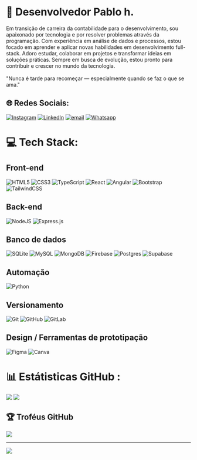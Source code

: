 # 💫 Desenvolvedor Pablo h.
  Em transição de carreira da contabilidade para o desenvolvimento, sou apaixonado por tecnologia e por resolver problemas através da programação. Com experiência em análise de dados e processos, estou focado em aprender e aplicar novas habilidades em desenvolvimento full-stack. Adoro estudar, colaborar em projetos e transformar ideias em soluções práticas. Sempre em busca de evolução, estou pronto para contribuir e crescer no mundo da tecnologia.<br><br>"Nunca é tarde para recomeçar — especialmente quando se faz o que se ama."


## 🌐 Redes Sociais:
[![Instagram](https://img.shields.io/badge/Instagram-E4405F?style=for-the-badge&logo=instagram&logoColor=white)](https://www.instagram.com/devpabloh/)
[![LinkedIn](https://img.shields.io/badge/LinkedIn-0077B5?style=for-the-badge&logo=linkedin&logoColor=white)](https://www.linkedin.com/in/pablo-henrique-245709207/)
[![email](https://img.shields.io/badge/Gmail-D14836?style=for-the-badge&logo=gmail&logoColor=white)](mailto:devpabloh@gmail.com)
[![Whatsapp](https://img.shields.io/badge/WhatsApp-25D366?style=for-the-badge&logo=whatsapp&logoColor=white)](https://wa.me/5581999523338)
<br/>
# 💻 Tech Stack: <br/>


## Front-end

![HTML5](https://img.shields.io/badge/html5-%23E34F26.svg?style=for-the-badge&logo=html5&logoColor=white)
![CSS3](https://img.shields.io/badge/css3-%231572B6.svg?style=for-the-badge&logo=css3&logoColor=white)
![TypeScript](https://img.shields.io/badge/typescript-%23007ACC.svg?style=for-the-badge&logo=typescript&logoColor=white)
![React](https://img.shields.io/badge/react-%2320232a.svg?style=for-the-badge&logo=react&logoColor=%2361DAFB)
![Angular](https://img.shields.io/badge/angular-%23DD0031.svg?style=for-the-badge&logo=angular&logoColor=white)
![Bootstrap](https://img.shields.io/badge/bootstrap-%238511FA.svg?style=for-the-badge&logo=bootstrap&logoColor=white)
![TailwindCSS](https://img.shields.io/badge/tailwindcss-%2338B2AC.svg?style=for-the-badge&logo=tailwind-css&logoColor=white)

## Back-end
![NodeJS](https://img.shields.io/badge/node.js-6DA55F?style=for-the-badge&logo=node.js&logoColor=white)
![Express.js](https://img.shields.io/badge/express.js-%23404d59.svg?style=for-the-badge&logo=express&logoColor=%2361DAFB)

## Banco de dados

![SQLite](https://img.shields.io/badge/sqlite-%2307405e.svg?style=for-the-badge&logo=sqlite&logoColor=white)
![MySQL](https://img.shields.io/badge/mysql-4479A1.svg?style=for-the-badge&logo=mysql&logoColor=white)
![MongoDB](https://img.shields.io/badge/MongoDB-%234ea94b.svg?style=for-the-badge&logo=mongodb&logoColor=white)
![Firebase](https://img.shields.io/badge/firebase-a08021?style=for-the-badge&logo=firebase&logoColor=ffcd34)
![Postgres](https://img.shields.io/badge/postgres-%23316192.svg?style=for-the-badge&logo=postgresql&logoColor=white)
![Supabase](https://img.shields.io/badge/Supabase-3ECF8E?style=for-the-badge&logo=supabase&logoColor=white)

## Automação

![Python](https://img.shields.io/badge/python-3670A0?style=for-the-badge&logo=python&logoColor=ffdd54)

## Versionamento

![Git](https://img.shields.io/badge/git-%23F05033.svg?style=for-the-badge&logo=git&logoColor=white)
![GitHub](https://img.shields.io/badge/github-%23121011.svg?style=for-the-badge&logo=github&logoColor=white)
![GitLab](https://img.shields.io/badge/gitlab-%23181717.svg?style=for-the-badge&logo=gitlab&logoColor=white)

## Design / Ferramentas de prototipação 

![Figma](https://img.shields.io/badge/figma-%23F24E1E.svg?style=for-the-badge&logo=figma&logoColor=white)
![Canva](https://img.shields.io/badge/Canva-%2300C4CC.svg?style=for-the-badge&logo=Canva&logoColor=white) 
    
# 📊 Estátisticas GitHub :

![](https://github-readme-streak-stats.herokuapp.com/?user=devpabloh&theme=shadow_blue&hide_border=false)
![](https://github-readme-stats.vercel.app/api/top-langs/?username=devpabloh&theme=shadow_blue&hide_border=false&include_all_commits=true&count_private=true&layout=compact)

## 🏆 Troféus GitHub

![](https://github-profile-trophy.vercel.app/?username=devpabloh&theme=shadow_blue&no-frame=false&no-bg=false&margin-w=4)

---
[![](https://visitcount.itsvg.in/api?id=devpabloh&icon=6&color=0)](https://visitcount.itsvg.in)

<!-- Proudly created with GPRM ( https://gprm.itsvg.in ) -->

